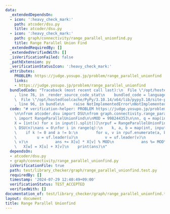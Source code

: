 ```yaml
---
data:
  _extendedDependsOn:
  - icon: ':heavy_check_mark:'
    path: atcoder/dsu.py
    title: atcoder/dsu.py
  - icon: ':heavy_check_mark:'
    path: graph/connectivity/range_parallel_unionfind.py
    title: Range Parallel Union Find
  _extendedRequiredBy: []
  _extendedVerifiedWith: []
  _isVerificationFailed: false
  _pathExtension: py
  _verificationStatusIcon: ':heavy_check_mark:'
  attributes:
    PROBLEM: https://judge.yosupo.jp/problem/range_parallel_unionfind
    links:
    - https://judge.yosupo.jp/problem/range_parallel_unionfind
  bundledCode: "Traceback (most recent call last):\n  File \"/opt/hostedtoolcache/PyPy/3.10.14/x64/lib/pypy3.10/site-packages/onlinejudge_verify/documentation/build.py\"\
    , line 76, in _render_source_code_stat\n    bundled_code = language.bundle(\n\
    \  File \"/opt/hostedtoolcache/PyPy/3.10.14/x64/lib/pypy3.10/site-packages/onlinejudge_verify/languages/python.py\"\
    , line 96, in bundle\n    raise NotImplementedError\nNotImplementedError\n"
  code: "# verification-helper: PROBLEM https://judge.yosupo.jp/problem/range_parallel_unionfind\n\
    \n\nfrom atcoder.dsu import DSU\nfrom graph.connectivity.range_parallel_unionfind\
    \ import RangeParallelUnionFind\n\nMOD = 998244353\n\nn, q = map(int, input().split())\n\
    X = [int(x) for x in input().split()]\nrpuf = RangeParallelUnionFind(n)\nuf =\
    \ DSU(n)\nans = 0\nfor i in range(q):\n    k, a, b = map(int, input().split())\n\
    \    if k != 0 and a != b:\n        for u, v in rpuf.enumerate(a, b, k):\n   \
    \         u = uf.leader(u)\n            v = uf.leader(v)\n            w = uf.merge(u,\
    \ v)\n            ans += X[u] * X[v] % MOD\n            ans %= MOD\n         \
    \   X[w] = X[u] + X[v]\n    print(ans)\n"
  dependsOn:
  - atcoder/dsu.py
  - graph/connectivity/range_parallel_unionfind.py
  isVerificationFile: true
  path: test/library_checker/graph/range_parallel_unionfind.test.py
  requiredBy: []
  timestamp: '2024-07-29 12:40:49+09:00'
  verificationStatus: TEST_ACCEPTED
  verifiedWith: []
documentation_of: test/library_checker/graph/range_parallel_unionfind.test.py
layout: document
title: Range Parallel Unionfind
---
```


